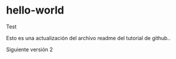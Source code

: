 # hello-world
Test

Esto es una actualización del archivo readme del tutorial de github..

Siguiente versión 2
